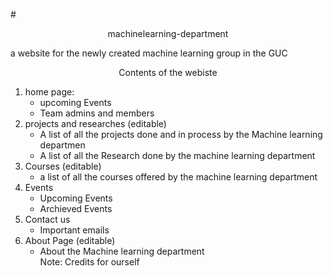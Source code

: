 #<p align = "center"> machinelearning-department</p>
a website for the newly created machine learning group in the GUC


<p align = "center"> Contents of the webiste</p> 

<ol>
	<li>home page:
		<ul>
			<li>
				upcoming Events
			</li>
			<li>
				Team admins and members 
			</li>
		</ul>
	</li>
	<li>projects and researches (editable)
		<ul>
			<li>
				A list of all the projects done and in process by the Machine learning departmen
			</li>
			<li>
				A list of all the Research done by the machine learning department
			</li>
		</ul>
	</li>
	<li> Courses (editable)
		<ul>
			<li>
				a list of all the courses offered by the machine learning department
			</li>
		</ul>
	</li>
	<li>Events
		<ul>
			<li>Upcoming Events</li>
			<li>Archieved Events</li>
		</ul>
	</li>
	<li>Contact us
		<ul>
			<li>Important emails</li>
		</ul>
	</li>
	<li> About Page (editable)
		<ul>
			<li>
				About the Machine learning department <br> Note: Credits for ourself
			</li>		
		</ul>
	</li>
</ol> 
